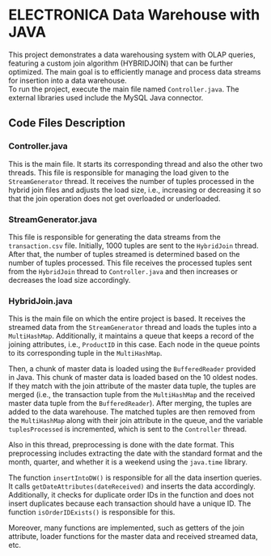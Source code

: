 # ELECTRONICA Data Warehouse with JAVA

This project demonstrates a data warehousing system with OLAP queries, featuring a custom join algorithm (HYBRIDJOIN) that can be further optimized. The main goal is to efficiently manage and process data streams for insertion into a data warehouse. <br>
To run the project, execute the main file named `Controller.java`. The external libraries used include the MySQL Java connector.

## Code Files Description

### Controller.java
This is the main file. It starts its corresponding thread and also the other two threads. This file is responsible for managing the load given to the `StreamGenerator` thread. It receives the number of tuples processed in the hybrid join files and adjusts the load size, i.e., increasing or decreasing it so that the join operation does not get overloaded or underloaded.

### StreamGenerator.java
This file is responsible for generating the data streams from the `transaction.csv` file. Initially, 1000 tuples are sent to the `HybridJoin` thread. After that, the number of tuples streamed is determined based on the number of tuples processed. This file receives the processed tuples sent from the `HybridJoin` thread to `Controller.java` and then increases or decreases the load size accordingly.

### HybridJoin.java
This is the main file on which the entire project is based. It receives the streamed data from the `StreamGenerator` thread and loads the tuples into a `MultiHashMap`. Additionally, it maintains a queue that keeps a record of the joining attributes, i.e., `ProductID` in this case. Each node in the queue points to its corresponding tuple in the `MultiHashMap`. 

Then, a chunk of master data is loaded using the `BufferedReader` provided in Java. This chunk of master data is loaded based on the 10 oldest nodes. If they match with the join attribute of the master data tuple, the tuples are merged (i.e., the transaction tuple from the `MultiHashMap` and the received master data tuple from the `BufferedReader`). After merging, the tuples are added to the data warehouse. The matched tuples are then removed from the `MultiHashMap` along with their join attribute in the queue, and the variable `tuplesProcessed` is incremented, which is sent to the `Controller` thread.

Also in this thread, preprocessing is done with the date format. This preprocessing includes extracting the date with the standard format and the month, quarter, and whether it is a weekend using the `java.time` library.

The function `insertIntoDW()` is responsible for all the data insertion queries. It calls `getDateAttributes(dateReceived)` and inserts the data accordingly. Additionally, it checks for duplicate order IDs in the function and does not insert duplicates because each transaction should have a unique ID. The function `isOrderIDExists()` is responsible for this.

Moreover, many functions are implemented, such as getters of the join attribute, loader functions for the master data and received streamed data, etc.
